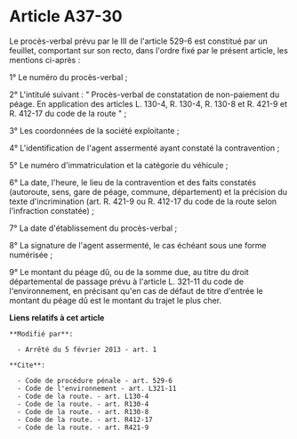 # Article A37-30

Le procès-verbal prévu par le III de l'article 529-6 est constitué par un feuillet, comportant sur son recto, dans l'ordre
fixé par le présent article, les mentions ci-après : 

1° Le numéro du procès-verbal ; 

2° L'intitulé suivant : " Procès-verbal de constatation de non-paiement du péage. En application des articles L. 130-4, 
R. 130-4, R. 130-8 et R. 421-9 et R. 412-17 du code de la route " ; 

3° Les coordonnées de la société exploitante ; 

4° L'identification de l'agent assermenté ayant constaté la contravention ; 

5° Le numéro d'immatriculation et la catégorie du véhicule ; 

6° La date, l'heure, le lieu de la contravention et des faits constatés (autoroute, sens, gare de péage, commune,
département) et la précision du texte d'incrimination (art. R. 421-9 ou R. 412-17 du code de la route selon l'infraction
constatée) ; 

7° La date d'établissement du procès-verbal ; 

8° La signature de l'agent assermenté, le cas échéant sous une forme numérisée ; 

9° Le montant du péage dû, ou de la somme due, au titre du droit départemental de passage prévu à l'article L. 321-11 du code
de l'environnement, en précisant qu'en cas de défaut de titre d'entrée le montant du péage dû est le montant du trajet le
plus cher.

**Liens relatifs à cet article**

	**Modifié par**:

	  - Arrêté du 5 février 2013 - art. 1

	**Cite**:

	  - Code de procédure pénale - art. 529-6
	  - Code de l'environnement - art. L321-11
	  - Code de la route. - art. L130-4
	  - Code de la route. - art. R130-4
	  - Code de la route. - art. R130-8
	  - Code de la route. - art. R412-17
	  - Code de la route. - art. R421-9

